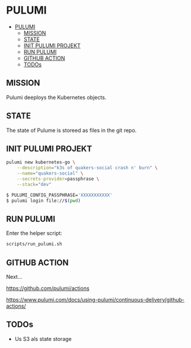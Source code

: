 PULUMI
======


- [PULUMI](#pulumi)
	- [MISSION](#mission)
	- [STATE](#state)
	- [INIT PULUMI PROJEKT](#init-pulumi-projekt)
	- [RUN PULUMI](#run-pulumi)
	- [GITHUB ACTION](#github-action)
	- [TODOs](#todos)


MISSION
-------

Pulumi deeploys the Kubernetes objects.


STATE
-----

The state of Pulume is storeed as files in the git repo.


INIT PULUMI PROJEKT
-------------------

```bash
pulumi new kubernetes-go \
	--description="k3s of quakers-social crash n' burn" \
	--name="quakers-social" \
	--secrets-provider=passphrase \
	--stack="dev"
```

```bash
$ PULUMI_CONFIG_PASSPHRASE='XXXXXXXXXXX'
$ pulumi login file://$(pwd)
```

RUN PULUMI
----------

Enter the helper script:

```bash
scripts/run_pulumi.sh
```

GITHUB ACTION
-------------

Next...

https://github.com/pulumi/actions

https://www.pulumi.com/docs/using-pulumi/continuous-delivery/github-actions/

TODOs
-----

- Us S3 als state storage
